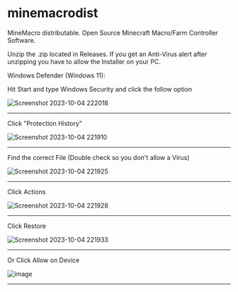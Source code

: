 # minemacrodist
MineMacro distributable. Open Source Minecraft Macro/Farm Controller Software. 

Unzip the .zip located in Releases. If you get an Anti-Virus alert after unzipping you have to allow the Installer on your PC. 

Windows Defender (Windows 11):

Hit Start and type Windows Security and click the follow option

![Screenshot 2023-10-04 222018](https://github.com/NightCraftHD/minemacrodist/assets/66378341/1cde08e1-e85a-4ead-9ea5-12bf6301a58d)

---------------------------------------------------------------------------------------------------------------------

Click "Protection History"

![Screenshot 2023-10-04 221910](https://github.com/NightCraftHD/minemacrodist/assets/66378341/86cab4b0-b0a0-4adc-baae-9fe7bfdf5097)

---------------------------------------------------------------------------------------------------------------------

Find the correct File (Double check so you don't allow a Virus)

![Screenshot 2023-10-04 221925](https://github.com/NightCraftHD/minemacrodist/assets/66378341/80b0c8f4-8de0-4974-bd1f-1c81e612a4b3)

---------------------------------------------------------------------------------------------------------------------

Click Actions

![Screenshot 2023-10-04 221928](https://github.com/NightCraftHD/minemacrodist/assets/66378341/bc42b356-eeca-4f88-a442-5f6d438e87d6)

---------------------------------------------------------------------------------------------------------------------

Click Restore

![Screenshot 2023-10-04 221933](https://github.com/NightCraftHD/minemacrodist/assets/66378341/490a1f61-9ac2-45ef-b3fa-3bcc6918ce4c)

---------------------------------------------------------------------------------------------------------------------

Or Click Allow on Device

![image](https://github.com/NightCraftHD/minemacrodist/assets/66378341/24398c9f-041e-4703-a67e-9d04049e5c38)

---------------------------------------------------------------------------------------------------------------------
